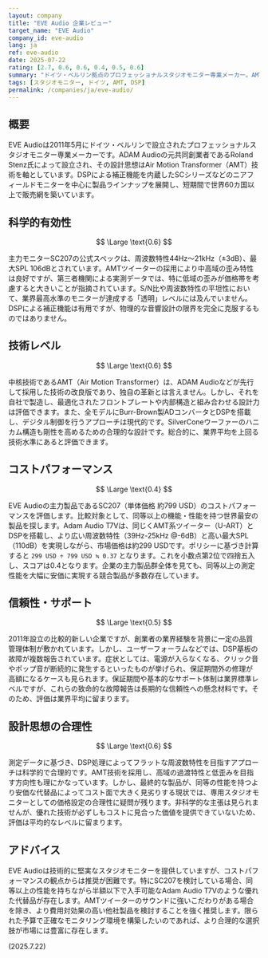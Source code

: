 ```yaml
---
layout: company
title: "EVE Audio 企業レビュー"
target_name: "EVE Audio"
company_id: eve-audio
lang: ja
ref: eve-audio
date: 2025-07-22
rating: [2.7, 0.6, 0.6, 0.4, 0.5, 0.6]
summary: "ドイツ・ベルリン拠点のプロフェッショナルスタジオモニター専業メーカー。AMT技術とDSPを採用するも、コストパフォーマンスに課題が残る。"
tags: [スタジオモニター, ドイツ, AMT, DSP]
permalink: /companies/ja/eve-audio/
---
```


## 概要

EVE Audioは2011年5月にドイツ・ベルリンで設立されたプロフェッショナルスタジオモニター専業メーカーです。ADAM Audioの元共同創業者であるRoland Stenz氏によって設立され、その設計思想はAir Motion Transformer（AMT）技術を軸としています。DSPによる補正機能を内蔵したSCシリーズなどのニアフィールドモニターを中心に製品ラインナップを展開し、短期間で世界60カ国以上で販売網を築いています。

## 科学的有効性

$$ \Large \text{0.6} $$

主力モニターSC207の公式スペックは、周波数特性44Hz～21kHz（±3dB）、最大SPL 106dBとされています。AMTツイーターの採用により中高域の歪み特性は良好ですが、第三者機関による実測データでは、特に低域の歪みが価格帯を考慮すると大きいことが指摘されています。S/N比や周波数特性の平坦性において、業界最高水準のモニターが達成する「透明」レベルには及んでいません。DSPによる補正機能は有用ですが、物理的な音響設計の限界を完全に克服するものではありません。

## 技術レベル

$$ \Large \text{0.6} $$

中核技術であるAMT（Air Motion Transformer）は、ADAM Audioなどが先行して採用した技術の改良版であり、独自の革新とは言えません。しかし、それを自社で製造し、最適化されたフロントプレートや内部構造と組み合わせる設計力は評価できます。また、全モデルにBurr-Brown製ADコンバータとDSPを搭載し、デジタル制御を行うアプローチは現代的です。SilverConeウーファーのハニカム構造も剛性を高めるための合理的な設計です。総合的に、業界平均を上回る技術水準にあると評価できます。

## コストパフォーマンス

$$ \Large \text{0.4} $$

EVE Audioの主力製品であるSC207（単体価格 約799 USD）のコストパフォーマンスを評価します。比較対象として、同等以上の機能・性能を持つ世界最安の製品を探します。Adam Audio T7Vは、同じくAMT系ツイーター（U-ART）とDSPを搭載し、より広い周波数特性（39Hz-25kHz @-6dB）と高い最大SPL（110dB）を実現しながら、市場価格は約299 USDです。ポリシーに基づき計算すると `299 USD ÷ 799 USD ≒ 0.37` となります。これを小数点第2位で四捨五入し、スコアは0.4となります。企業の主力製品群全体を見ても、同等以上の測定性能を大幅に安価に実現する競合製品が多数存在しています。

## 信頼性・サポート

$$ \Large \text{0.5} $$

2011年設立の比較的新しい企業ですが、創業者の業界経験を背景に一定の品質管理体制が敷かれています。しかし、ユーザーフォーラムなどでは、DSP基板の故障が複数報告されています。症状としては、電源が入らなくなる、クリック音やポップ音が断続的に発生するといったものが挙げられ、保証期間外の修理が高額になるケースも見られます。保証期間や基本的なサポート体制は業界標準レベルですが、これらの致命的な故障報告は長期的な信頼性への懸念材料です。そのため、評価は業界平均に留まります。

## 設計思想の合理性

$$ \Large \text{0.6} $$

測定データに基づき、DSP処理によってフラットな周波数特性を目指すアプローチは科学的で合理的です。AMT技術を採用し、高域の過渡特性と低歪みを目指す方向性も理にかなっています。しかし、最終的な製品が、同等の性能を持つより安価な代替品によってコスト面で大きく見劣りする現状では、専用スタジオモニターとしての価格設定の合理性に疑問が残ります。非科学的な主張は見られませんが、優れた技術が必ずしもコストに見合った価値を提供できていないため、評価は平均的なレベルに留まります。

## アドバイス

EVE Audioは技術的に堅実なスタジオモニターを提供していますが、コストパフォーマンスの観点からは推奨が困難です。特にSC207を検討している場合、同等以上の性能を持ちながら半額以下で入手可能なAdam Audio T7Vのような優れた代替品が存在します。AMTツイーターのサウンドに強いこだわりがある場合を除き、より費用対効果の高い他社製品を検討することを強く推奨します。限られた予算で正確なモニタリング環境を構築したいのであれば、より合理的な選択肢が市場には豊富に存在します。

(2025.7.22)
